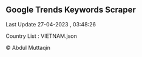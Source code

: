 

## Google Trends Keywords Scraper 
 
Last Update 27-04-2023 , 03:48:26

Country List :
VIETNAM.json



© Abdul Muttaqin 
